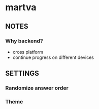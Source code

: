 # martva

## NOTES

### Why backend?

- cross platform
- continue progress on different devices

## SETTINGS

### Randomize answer order
### Theme